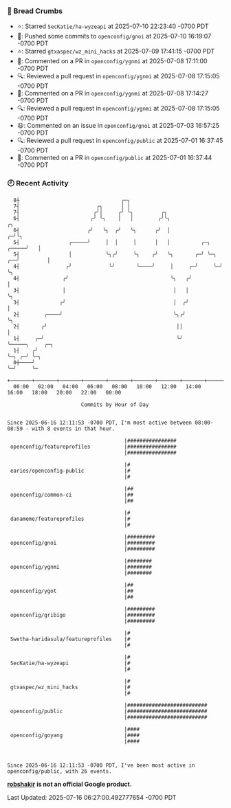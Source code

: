 ### 🍞 Bread Crumbs

 * ⭐️: Starred `SecKatie/ha-wyzeapi` at 2025-07-10 22:23:40 -0700 PDT
 * 🚢: Pushed some commits to `openconfig/gnoi` at 2025-07-10 16:19:07 -0700 PDT
 * ⭐️: Starred `gtxaspec/wz_mini_hacks` at 2025-07-09 17:41:15 -0700 PDT
 * 💬: Commented on a PR in  `openconfig/ygnmi` at 2025-07-08 17:11:00 -0700 PDT
 * 🔍: Reviewed a pull request in  `openconfig/ygnmi` at 2025-07-08 17:15:05 -0700 PDT
 * 💬: Commented on a PR in  `openconfig/ygnmi` at 2025-07-08 17:14:27 -0700 PDT
 * 🔍: Reviewed a pull request in  `openconfig/ygnmi` at 2025-07-08 17:15:05 -0700 PDT
 * 😃: Commented on an issue in `openconfig/gnoi` at 2025-07-03 16:57:25 -0700 PDT
 * 🔍: Reviewed a pull request in  `openconfig/public` at 2025-07-01 16:37:45 -0700 PDT
 * 💬: Commented on a PR in  `openconfig/public` at 2025-07-01 16:37:44 -0700 PDT

### 🕘 Recent Activity
```
  8┼                                 ╭─╮
  7┤                         ╭╮      │ │
  7┤                        ╭╯│     ╭╯ ╰╮         ╭╮
  6┤                       ╭╯ ╰╮    │   │        ╭╯╰╮                           ╭╮
  6┤                      ╭╯   ╰╮  ╭╯   ╰╮      ╭╯  │                         ╭─╯╰╮
  5┤                ╭─────╯     │  │     │      │   │          ╭─╮      ╭─────╯   │
  5┤                │           ╰╮╭╯     ╰╮    ╭╯   ╰╮       ╭─╯ ╰─╮ ╭──╯         │
  4┤               ╭╯            ╰╯       ╰────╯     │     ╭─╯     ╰─╯            ╰╮
  4┤              ╭╯                                 ╰╮   ╭╯                       │
  3┤              │                                   │   │                        ╰╮
  3┤             ╭╯                                   │  ╭╯                         │
  2┤        ╭────╯                                    ╰╮╭╯                          ╰╮
  2┤       ╭╯                                          ││                            │
  1┤     ╭─╯                                           ╰╯                            ╰─────╮     ╭─╮
  1┤    ╭╯                                                                                 ╰─╮ ╭─╯ ╰─╮
  0┼────╯                                                                                    ╰─╯     ╰─
    +───────+───────+───────+───────+───────+───────+───────+───────+───────+───────+───────+───────+────
  00:00   02:00   04:00   06:00   08:00   10:00   12:00   14:00   16:00   18:00   20:00   22:00   00:00   

						Commits by Hour of Day


Since 2025-06-16 12:11:53 -0700 PDT, I'm most active between 08:00-08:59 - with 8 events in that hour.

```



```
                                      |################
 openconfig/featureprofiles           |################
                                      |################

                                      |#
 earies/openconfig-public             |#
                                      |#

                                      |##
 openconfig/common-ci                 |##
                                      |##

                                      |#
 danameme/featureprofiles             |#
                                      |#

                                      |#########
 openconfig/gnoi                      |#########
                                      |#########

                                      |########
 openconfig/ygnmi                     |########
                                      |########

                                      |##
 openconfig/ygot                      |##
                                      |##

                                      |#########
 openconfig/gribigo                   |#########
                                      |#########

                                      |#
 Swetha-haridasula/featureprofiles    |#
                                      |#

                                      |#
 SecKatie/ha-wyzeapi                  |#
                                      |#

                                      |#
 gtxaspec/wz_mini_hacks               |#
                                      |#

                                      |##########################
 openconfig/public                    |##########################
                                      |##########################

                                      |####
 openconfig/goyang                    |####
                                      |####



Since 2025-06-16 12:11:53 -0700 PDT, I've been most active in openconfig/public, with 26 events.

```
**[robshakir](mailto:robjs@google.com) is not an official Google product.**  


Last Updated: 2025-07-16 06:27:00.492777654 -0700 PDT
